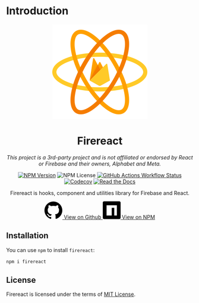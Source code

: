 # Introduction

<center>
<img src="assets/brand/logo.svg" width="256" alt="firereact logo" />
</center>

<h1 align="center">Firereact</h1>

<p align="center"><em>This project is a 3rd-party project and is not affiliated or endorsed by React or Firebase and their owners, Alphabet and Meta.</em></p>

<p align="center">
<a href="https://www.npmjs.com/package/firereact"><img src="https://img.shields.io/npm/v/firereact?style=flat-square&amp;logo=npm&amp;logoColor=white" alt="NPM Version"></a>
<img src="https://img.shields.io/npm/l/firereact?style=flat-square&amp;logo=npm&amp;logoColor=white" alt="NPM License">
<a href="https://github.com/erayerdin/firereact/actions"><img src="https://img.shields.io/github/actions/workflow/status/erayerdin/firereact/check.yaml?branch=main&amp;style=flat-square&amp;logo=github&amp;logoColor=white&amp;label=check" alt="GitHub Actions Workflow Status"></a>
<a href="https://app.codecov.io/gh/erayerdin/firereact"><img src="https://img.shields.io/codecov/c/github/erayerdin/firereact?token=Nw2dQOJfbC&amp;style=flat-square&amp;logo=codecov&amp;logoColor=white" alt="Codecov"></a>
<a href="http://firereact.erayerdin.com/"><img src="https://img.shields.io/readthedocs/firereact?style=flat-square&amp;logo=readthedocs&amp;logoColor=white" alt="Read the Docs">
</a>
</p>

<p align="center">Firereact is hooks, component and utilities library for Firebase and React.</p>

<div align="center">
<a href="https://github.com/erayerdin/firereact/" class="md-button md-button--primary socialbutton">
    <img src="./assets/brand/github.svg" alt="github logo" />
    <span>View on Github</span>
</a>
<a href="https://www.npmjs.com/package/firereact" class="md-button md-button--primary socialbutton">
    <img src="./assets/brand/npm.svg" alt="github logo" />
    <span>View on NPM</span>
</a>
</div>

## Installation

You can use `npm` to install `firereact`:

```bash
npm i firereact
```

## License

Firereact is licensed under the terms of [MIT License](https://www.tldrlegal.com/license/mit-license).

[npm_link]: https://www.npmjs.com/package/firereact
[actions_link]: https://github.com/erayerdin/firereact/actions
[codecov_link]: https://app.codecov.io/gh/erayerdin/firereact
[docs_link]: http://firereact.erayerdin.com/